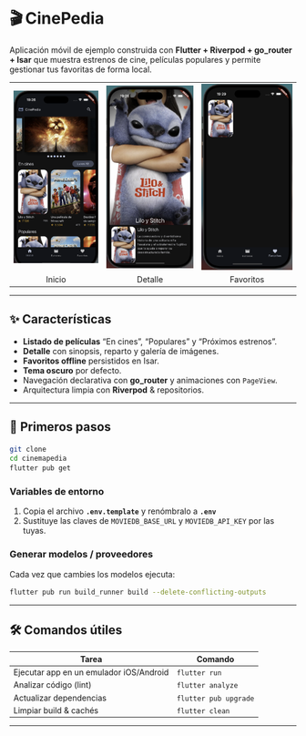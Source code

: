 # 🎬 CinePedia

Aplicación móvil de ejemplo construida con **Flutter + Riverpod + go_router + Isar** que muestra estrenos de cine, películas populares y permite gestionar tus favoritas de forma local.

<table>
  <tr>
    <td align="center"><img src="result/Home.png" alt="Pantalla Home" width="230"/></td>
    <td align="center"><img src="result/Detail.png" alt="Pantalla Detalle" width="230"/></td>
    <td align="center"><img src="result/Favorite.png" alt="Favoritos" width="230"/></td>
  </tr>
  <tr>
    <td align="center">Inicio</td>
    <td align="center">Detalle</td>
    <td align="center">Favoritos</td>
  </tr>
</table>

---

## ✨ Características

- **Listado de películas** “En cines”, “Populares” y “Próximos estrenos”.
- **Detalle** con sinopsis, reparto y galería de imágenes.
- **Favoritos offline** persistidos en Isar.
- **Tema oscuro** por defecto.
- Navegación declarativa con **go_router** y animaciones con `PageView`.
- Arquitectura limpia con **Riverpod** & repositorios.

---

## 🚀 Primeros pasos

```bash
git clone 
cd cinemapedia
flutter pub get
```

### Variables de entorno

1. Copia el archivo **`.env.template`** y renómbralo a **`.env`**  
2. Sustituye las claves de `MOVIEDB_BASE_URL` y `MOVIEDB_API_KEY` por las tuyas.

### Generar modelos / proveedores

Cada vez que cambies los modelos ejecuta:

```bash
flutter pub run build_runner build --delete-conflicting-outputs
```

---

## 🛠️ Comandos útiles

| Tarea | Comando |
|-------|---------|
| Ejecutar app en un emulador iOS/Android | `flutter run` |
| Analizar código (lint) | `flutter analyze` |
| Actualizar dependencias | `flutter pub upgrade` |
| Limpiar build & cachés | `flutter clean` |

---